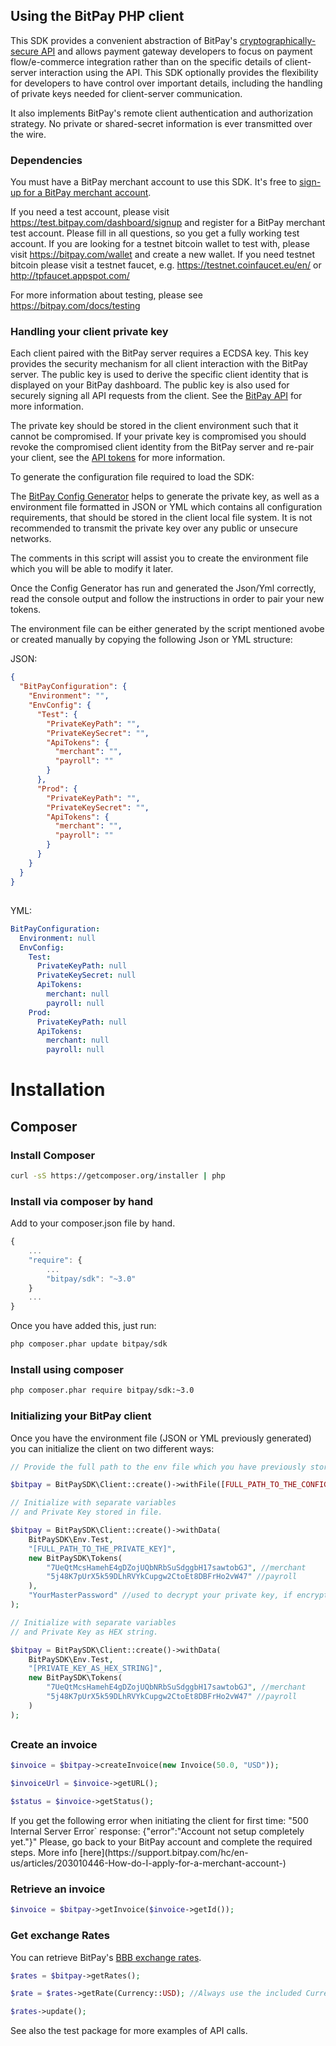 ## Using the BitPay PHP client

This SDK provides a convenient abstraction of BitPay's [cryptographically-secure API](https://bitpay.com/api) and allows payment gateway developers to focus on payment flow/e-commerce integration rather than on the specific details of client-server interaction using the API.  This SDK optionally provides the flexibility for developers to have control over important details, including the handling of private keys needed for client-server communication.

It also implements BitPay's remote client authentication and authorization strategy.  No private or shared-secret information is ever transmitted over the wire.

### Dependencies

You must have a BitPay merchant account to use this SDK.  It's free to [sign-up for a BitPay merchant account](https://bitpay.com/start).

If you need a test account, please visit https://test.bitpay.com/dashboard/signup and register for a BitPay merchant test account. Please fill in all questions, so you get a fully working test account.
If you are looking for a testnet bitcoin wallet to test with, please visit https://bitpay.com/wallet and
create a new wallet.
If you need testnet bitcoin please visit a testnet faucet, e.g. https://testnet.coinfaucet.eu/en/ or http://tpfaucet.appspot.com/

For more information about testing, please see https://bitpay.com/docs/testing

### Handling your client private key

Each client paired with the BitPay server requires a ECDSA key.  This key provides the security mechanism for all client interaction with the BitPay server. The public key is used to derive the specific client identity that is displayed on your BitPay dashboard.  The public key is also used for securely signing all API requests from the client.  See the [BitPay API](https://bitpay.com/api) for more information.

The private key should be stored in the client environment such that it cannot be compromised.  If your private key is compromised you should revoke the compromised client identity from the BitPay server and re-pair your client, see the [API tokens](https://bitpay.com/api-tokens) for more information.

To generate the configuration file required to load the SDK:

The [BitPay Config Generator](https://github.com/bitpay/php-bitpay-client-v2/blob/master/examples/ConfigGenerator.php) helps to generate the private key, as well as a environment file formatted in JSON or YML which contains all configuration requirements, that should be stored in the client local file system. It is not recommended to transmit the private key over any public or unsecure networks.

The comments in this script will assist you to create the environment file which you will be able to modify it later.

Once the Config Generator has run and generated the Json/Yml correctly, read the console output and follow the instructions in order to pair your new tokens.

The environment file can be either generated by the script mentioned avobe or created manually by copying the following Json or YML structure:

JSON:
```json
{
  "BitPayConfiguration": {
    "Environment": "",
    "EnvConfig": {
      "Test": {
        "PrivateKeyPath": "",
        "PrivateKeySecret": "",
        "ApiTokens": {
          "merchant": "",
          "payroll": ""
        }
      },
      "Prod": {
        "PrivateKeyPath": "",
        "PrivateKeySecret": "",
        "ApiTokens": {
          "merchant": "",
          "payroll": ""
        }
      }
    }
  }
}
```
##
YML:
```yml
BitPayConfiguration:
  Environment: null
  EnvConfig:
    Test:
      PrivateKeyPath: null
      PrivateKeySecret: null
      ApiTokens:
        merchant: null
        payroll: null
    Prod:
      PrivateKeyPath: null
      ApiTokens:
        merchant: null
        payroll: null
```

# Installation

## Composer

### Install Composer

```bash
curl -sS https://getcomposer.org/installer | php
```

### Install via composer by hand

Add to your composer.json file by hand.

```javascript
{
    ...
    "require": {
        ...
        "bitpay/sdk": "~3.0"
    }
    ...
}
```

Once you have added this, just run:

```bash
php composer.phar update bitpay/sdk
```

### Install using composer

```bash
php composer.phar require bitpay/sdk:~3.0
```

### Initializing your BitPay client

Once you have the environment file (JSON or YML previously generated) you can initialize the client on two different ways:

```php
// Provide the full path to the env file which you have previously stored securely.

$bitpay = BitPaySDK\Client::create()->withFile([FULL_PATH_TO_THE_CONFIG_FILE]);
```

```php
// Initialize with separate variables 
// and Private Key stored in file.

$bitpay = BitPaySDK\Client::create()->withData(
    BitPaySDK\Env.Test,
    "[FULL_PATH_TO_THE_PRIVATE_KEY]",
    new BitPaySDK\Tokens(
        "7UeQtMcsHamehE4gDZojUQbNRbSuSdggbH17sawtobGJ", //merchant
        "5j48K7pUrX5k59DLhRVYkCupgw2CtoEt8DBFrHo2vW47" //payroll
    ),
    "YourMasterPassword" //used to decrypt your private key, if encrypted
);
```
```php
// Initialize with separate variables 
// and Private Key as HEX string.

$bitpay = BitPaySDK\Client::create()->withData(
    BitPaySDK\Env.Test,
    "[PRIVATE_KEY_AS_HEX_STRING]",
    new BitPaySDK\Tokens(
        "7UeQtMcsHamehE4gDZojUQbNRbSuSdggbH17sawtobGJ", //merchant
        "5j48K7pUrX5k59DLhRVYkCupgw2CtoEt8DBFrHo2vW47" //payroll
    )
);
```
##
### Create an invoice

```php
$invoice = $bitpay->createInvoice(new Invoice(50.0, "USD"));

$invoiceUrl = $invoice->getURL();

$status = $invoice->getStatus();
```

<aside class="warning">
If you get the following error when initiating the client for first time:
"500 Internal Server Error` response: {"error":"Account not setup completely yet."}"
Please, go back to your BitPay account and complete the required steps.
More info [here](https://support.bitpay.com/hc/en-us/articles/203010446-How-do-I-apply-for-a-merchant-account-)
</aside>

### Retrieve an invoice

```php
$invoice = $bitpay->getInvoice($invoice->getId());
```

### Get exchange Rates

You can retrieve BitPay's [BBB exchange rates](https://bitpay.com/exchange-rates).

```php
$rates = $bitpay->getRates();

$rate = $rates->getRate(Currency::USD); //Always use the included Currency model to avoid typos

$rates->update();
```

See also the test package for more examples of API calls.

